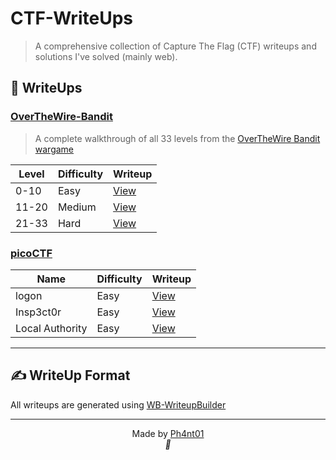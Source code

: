 
# CTF-WriteUps

> A comprehensive collection of Capture The Flag (CTF) writeups and solutions I've solved (mainly web).



## 🔐 WriteUps

### [OverTheWire-Bandit](./OverTheWire/bandit/)
>A complete walkthrough of all 33 levels from the [OverTheWire Bandit wargame](https://overthewire.org/wargames/bandit/)

| Level | Difficulty | Writeup                                                 |
| ----- | ---------- | ------------------------------------------------------- |
| 0-10  | Easy       | [View](./OverTheWire/BanditLVL0-33.md/#bandit-level-0)  |
| 11-20 | Medium     | [View](./OverTheWire/BanditLVL0-33.md/#bandit-level-11) |
| 21-33 | Hard       | [View](./OverTheWire/BanditLVL0-33.md/#bandit-level-21) |

### [picoCTF](./picoCTF)

| Name            | Difficulty | Writeup                              |
| --------------- | ---------- | ------------------------------------ |
| logon           | Easy       | [View](./picoCTF/logon.md)           |
| Insp3ct0r       | Easy       | [View](./picoCTF/insp3ct0r.md)       |
| Local Authority | Easy       | [View](./picoCTF/local_authority.md) |


---


## ✍️ WriteUp Format
All writeups are generated using [WB-WriteupBuilder](https://github.com/Ph4nt01/WB-WriteupBuilder)

---

<p align="center">
  Made by <a href="https://github.com/Ph4nt01">Ph4nt01</a><br>
  <em>🚀</em>
</p>
